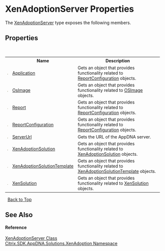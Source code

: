 # XenAdoptionServer Properties
 

The <a href="T_Citrix_SDK_AppDNA_Solutions_XenAdoption_XenAdoptionServer">XenAdoptionServer</a> type exposes the following members.


## Properties
&nbsp;<table><tr><th></th><th>Name</th><th>Description</th></tr><tr><td>![Public property](media/pubproperty.gif "Public property")</td><td><a href="P_Citrix_SDK_AppDNA_Solutions_XenAdoption_XenAdoptionServer_Application">Application</a></td><td>
Gets an object that provides functionality related to <a href="P_Citrix_SDK_AppDNA_Solutions_XenAdoption_XenAdoptionServer_ReportConfiguration">ReportConfiguration</a> objects.</td></tr><tr><td>![Public property](media/pubproperty.gif "Public property")</td><td><a href="P_Citrix_SDK_AppDNA_Solutions_XenAdoption_XenAdoptionServer_OsImage">OsImage</a></td><td>
Gets an object that provides functionality related to <a href="T_Citrix_SDK_AppDNA_OSImage">OSImage</a> objects.</td></tr><tr><td>![Public property](media/pubproperty.gif "Public property")</td><td><a href="P_Citrix_SDK_AppDNA_Solutions_XenAdoption_XenAdoptionServer_Report">Report</a></td><td>
Gets an object that provides functionality related to <a href="P_Citrix_SDK_AppDNA_Solutions_XenAdoption_XenAdoptionServer_ReportConfiguration">ReportConfiguration</a> objects.</td></tr><tr><td>![Public property](media/pubproperty.gif "Public property")</td><td><a href="P_Citrix_SDK_AppDNA_Solutions_XenAdoption_XenAdoptionServer_ReportConfiguration">ReportConfiguration</a></td><td>
Gets an object that provides functionality related to <a href="P_Citrix_SDK_AppDNA_Solutions_XenAdoption_XenAdoptionServer_ReportConfiguration">ReportConfiguration</a> objects.</td></tr><tr><td>![Public property](media/pubproperty.gif "Public property")</td><td><a href="P_Citrix_SDK_AppDNA_Solutions_XenAdoption_XenAdoptionServer_ServerUrl">ServerUrl</a></td><td>
Gets the URL of the AppDNA server.</td></tr><tr><td>![Public property](media/pubproperty.gif "Public property")</td><td><a href="P_Citrix_SDK_AppDNA_Solutions_XenAdoption_XenAdoptionServer_XenAdoptionSolution">XenAdoptionSolution</a></td><td>
Gets an object that provides functionality related to <a href="P_Citrix_SDK_AppDNA_Solutions_XenAdoption_XenAdoptionServer_XenAdoptionSolution">XenAdoptionSolution</a> objects.</td></tr><tr><td>![Public property](media/pubproperty.gif "Public property")</td><td><a href="P_Citrix_SDK_AppDNA_Solutions_XenAdoption_XenAdoptionServer_XenAdoptionSolutionTemplate">XenAdoptionSolutionTemplate</a></td><td>
Gets an object that provides functionality related to <a href="P_Citrix_SDK_AppDNA_Solutions_XenAdoption_XenAdoptionServer_XenAdoptionSolutionTemplate">XenAdoptionSolutionTemplate</a> objects.</td></tr><tr><td>![Public property](media/pubproperty.gif "Public property")</td><td><a href="P_Citrix_SDK_AppDNA_Solutions_XenAdoption_XenAdoptionServer_XenSolution">XenSolution</a></td><td>
Gets an object that provides functionality related to <a href="P_Citrix_SDK_AppDNA_Solutions_XenAdoption_XenAdoptionServer_XenSolution">XenSolution</a> objects.</td></tr></table>&nbsp;
<a href="#xenadoptionserver-properties">Back to Top</a>

## See Also


#### Reference
<a href="T_Citrix_SDK_AppDNA_Solutions_XenAdoption_XenAdoptionServer">XenAdoptionServer Class</a><br /><a href="N_Citrix_SDK_AppDNA_Solutions_XenAdoption">Citrix.SDK.AppDNA.Solutions.XenAdoption Namespace</a><br />